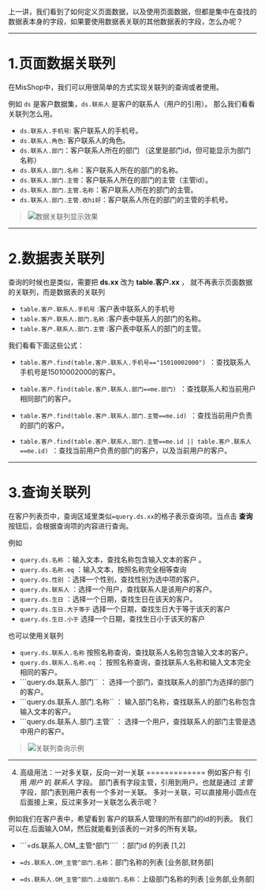 上一讲，我们看到了如何定义页面数据，以及使用页面数据，但都是集中在查找的数据表本身的字段，如果要使用数据表关联的其他数据表的字段，怎么办呢？

***

1.页面数据关联列
=============

在MisShop中，我们可以用很简单的方式实现关联列的查询或者使用。

例如 ```ds``` 是客户数据集，```ds.联系人``` 是客户的联系人（用户的引用）。
那么我们看看关联列怎么用。

*  ```ds.联系人.手机号```: 客户联系人的手机号。
*  ```ds.联系人.角色```: 客户联系人的角色。
*  ```ds.联系人.部门```：客户联系人所在的部门 （这里是部门id，但可能显示为部门名称）
*  ```ds.联系人.部门.名称```：客户联系人所在的部门的名称。
*  ```ds.联系人.部门.主管```：客户联系人所在的部门的主管（主管id）。 
*  ```ds.联系人.部门.主管.名称```：客户联系人所在的部门的主管。
*  ```ds.联系人.部门.主管.收hi好```：客户联系人所在的部门的主管的手机号。

>![数据关联列显示效果](https://upload-images.jianshu.io/upload_images/12920178-123ba49fb16bce7f.png?imageMogr2/auto-orient/strip%7CimageView2/2/w/1240)

***
2.数据表关联列
=============

查询的时候也是类似，需要把 **ds.xx** 改为 **table.客户.xx** ， 就不再表示页面数据的关联列，而是数据表的关联列

*  ```table.客户.联系人.手机号``` :客户表中联系人的手机号  
*  ```table.客户.联系人.部门.名称``` :客户表中联系人的部门的名称。
*  ```table.客户.联系人.部门.主管``` :客户表中联系人的部门的主管。

我们看看下面这些公式：


*  ```table.客户.find(table.客户.联系人.手机号=="15010002000") ```：查找联系人手机号是15010002000的客户。

*  ```table.客户.find(table.客户.联系人.部门==me.部门) ```：查找联系人和当前用户相同部门的客户。

*  ```table.客户.find(table.客户.联系人.部门.主管==me.id) ```：查找当前用户负责的部门的客户。

*  ```table.客户.find(table.客户.联系人.部门.主管==me.id || table.客户.联系人==me.id) ```：查找当前用户负责的部门的客户，以及当前用户的客户。

***
3.查询关联列
=============
在客户列表页中，查询区域里类似```=query.ds.xx```的格子表示查询项。当点击 **查询** 按钮后，会根据查询项的内容进行查询。

例如
*  ```query.ds.名称``` ：输入文本，查找名称包含输入文本的客户 。
*  ```query.ds.名称.eq``` ：输入文本，按照名称完全相等查询 
*  ```query.ds.性别``` ：选择一个性别，查找性别为选中项的客户。
*  ```query.ds.联系人``` ：选择一个用户，查找联系人是该用户的客户。
*  ```query.ds.生日``` ：选择一个日期，查找生日在该天的客户。
*  ```query.ds.生日.大于等于``` 选择一个日期，查找生日大于等于该天的客户
*  ```query.ds.生日.小于``` 选择一个日期，查找生日小于该天的客户

也可以使用关联列
*  ```query.ds.联系人.名称``` 按照名称查询，查找联系人名称包含输入文本的客户。
*  ```query.ds.联系人.名称.eq``` ： 按照名称查询，查找联系人名称和输入文本完全相同的客户。
*  ```query.ds.联系人.部门`` ： 选择一个部门，查找联系人的部门为选择的部门的客户。
*  ```query.ds.联系人.部门.名称`` ： 输入部门名称，查找联系人的部门名称包含输入文本的客户。
*  ```query.ds.联系人.部门.主管`` ： 选择一个用户，查找联系人的部门主管是选中用户的客户。


>![关联列查询示例](https://upload-images.jianshu.io/upload_images/12920178-31022e1500614ae8.png?imageMogr2/auto-orient/strip%7CimageView2/2/w/1240)

***
4. 高级用法：一对多关联，反向一对一关联
=============
例如客户有 引用 *用户* 的 *联系人* 字段。
部门表有字段主管，引用到用户。也就是通过 *主管* 字段，部门表到用户表有一个多对一关联。
多对一关联，可以直接用小圆点在后面接上来，反过来多对一关联怎么表示呢？

例如我们在客户表中，希望看到 客户的联系人管理的所有部门的id的列表。
我们可以在.后面输入OM，然后就能看到该表的一对多的所有关联。
*  ```=ds.联系人.OM_主管^部门````  ：部门id 的列表    [1,2]

*  ```=ds.联系人.OM_主管^部门.名称```：部门名称的列表  [业务部,财务部]

*  ```=ds.联系人.OM_主管^部门.上级部门.名称```：上级部门名称的列表  [业务部,业务部]



















